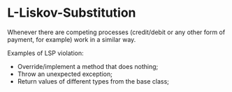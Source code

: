 # L-Liskov-Substitution

Whenever there are competing processes (credit/debit or any other form of payment, for example) work in a similar way.

Examples of LSP violation:
- Override/implement a method that does nothing;
- Throw an unexpected exception;
- Return values ​​of different types from the base class;
